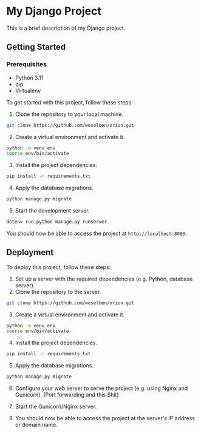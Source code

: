 # My Django Project

This is a brief description of my Django project.

## Getting Started

### Prerequisites
 - Python 3.11
 - pip
 - Virtualenv

To get started with this project, follow these steps:

1. Clone the repository to your local machine.
```sh
git clone https://github.com/weselben/orion.git
```

2. Create a virtual environment and activate it.
```sh
python -m venv env
source env/bin/activate
```

3. Install the project dependencies.
```sh
pip install -r requirements.txt
```

4. Apply the database migrations.
```sh
python manage.py migrate
```

5. Start the development server.
```sh
dotenv run python manage.py runserver
```
You should now be able to access the project at `http://localhost:8000`.

## Deployment

To deploy this project, follow these steps:

1. Set up a server with the required dependencies (e.g. Python, database server).
2. Clone the repository to the server.
```sh
git clone https://github.com/weselben/orion.git
```
3. Create a virtual environment and activate it.
```sh
python -m venv env
source env/bin/activate
```
4. Install the project dependencies.
```sh
pip install -r requirements.txt
```
5. Apply the database migrations.
```sh
python manage.py migrate
```
6. Configure your web server to serve the project (e.g. using Nginx and Gunicorn). (Port forwarding and this Shit)

7. Start the Gunicorn/Nginx server.

8. You should now be able to access the project at the server's IP address or domain name.